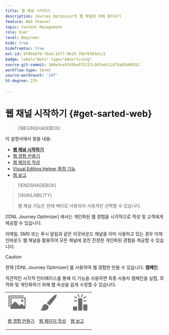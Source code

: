 ```yaml
---
title: 웹 채널 시작하기
description: Journey Optimizer의 웹 채널에 대해 알아보기
feature: Web Channel
topic: Content Management
role: User
level: Beginner
hide: true
hidefromtoc: true
exl-id: 8f06b8f0-f64d-42f7-9b10-7bb76f63d1c5
badge: label="Beta" type="Advertising"
source-git-commit: 160e4ce03d3be975157c30fbe511875a85b00551
workflow-type: tm+mt
source-wordcount: '147'
ht-degree: 23%

---
```


# 웹 채널 시작하기 {#get-sarted-web}

>[!BEGINSHADEBOX]

이 설명서에서 찾을 내용:

* **[웹 채널 시작하기](get-started-web.md)**
* [웹 경험 만들기 ](create-web.md)
* [웹 페이지 작성 ](author-web.md)
* [Visual Editing Helper 확장 기능](visual-editing-helper.md)
* [웹 보고 ](web-report.md)

>[!ENDSHADEBOX]

>[!AVAILABILITY]
>
>웹 채널 기능은 현재 베타로 사용되어 사용자만 선택할 수 있습니다.

[!DNL Journey Optimizer] 에서는 개인화된 웹 경험을 시각적으로 작성 및 고객에게 제공할 수 있습니다.

이메일, SMS 또는 푸시 알림과 같은 아웃바운드 채널을 이미 사용하고 있는 경우 이제 인바운드 웹 채널을 활용하여 모든 채널에 걸친 진정한 개인화된 경험을 제공할 수 있습니다.

>[!CAUTION]
>
>현재 [!DNL Journey Optimizer] 를 사용하여 웹 경험만 만들 수 있습니다. **캠페인**.

직관적인 시각적 인터페이스를 통해 이 기능을 사용하면 최종 사용자 캠페인을 실험, 최적화 및 개인화하기 위해 웹 속성을 쉽게 수정할 수 있습니다.

<!--
[Learn more on web channel in this video](#video)
-->

<table>
<tr>
<td><img src="../assets/do-not-localize/icon_assets.svg" width="60px"><p><a href="create-web.md">웹 경험 만들기 </a></p></td>
<td><img src="../assets/do-not-localize/icon_design.svg" width="60px"><p><a href="author-web.md">웹 페이지 작성 </a></p></td>
<td><img src="../assets/do-not-localize/monitor.svg" width="60px"><p><a href="web-report.md">웹 보고 </a></p></td>
</tr>
</table>

<!--
## How-to video{#video}

The video below shows how to 

>[!VIDEO]()
-->
